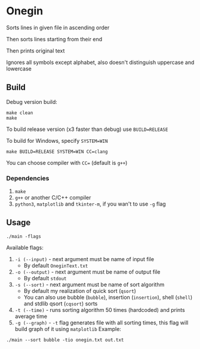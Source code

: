 # Onegin

Sorts lines in given file in ascending order

Then sorts lines starting from their end

Then prints original text

Ignores all symbols except alphabet, also doesn't distinguish uppercase and lowercase

## Build

Debug version build:
```
make clean
make
```
To build release version (x3 faster than debug) use `BUILD=RELEASE`

To build for Windows, specify `SYSTEM=WIN`
```
make BUILD=RELEASE SYSTEM=WIN CC=clang
```

You can choose compiler with `CC=` (default is `g++`)
### Dependencies
1. `make`
2. `g++` or another C/C++ compiler
3. `python3`, `matplotlib` and `tkinter-m`, if you wan't to use `-g` flag

## Usage

```
./main -flags
```
Available flags:

1. `-i (--input)` - next argument must be name of input file
    + By default `OneginText.txt`
2. `-o (--output)` - next argument must be name of output file
    + By default `stdout`
3. `-s (--sort)` - next argument must be name of sort algorithm
    + By default my realization  of quick sort (`qsort`)
    + You can also use bubble (`bubble`), insertion (`insertion`), shell (`shell`) and stdlib qsort (`cqsort`) sorts
4. `-t (--time)` - runs sorting algorithm 50 times (hardcoded) and prints average time
5. `-g (--graph)` - `-t` flag generates file with all sorting times, this flag will build graph of it using `matplotlib`
Example:
```
./main --sort bubble -tio onegin.txt out.txt
```

